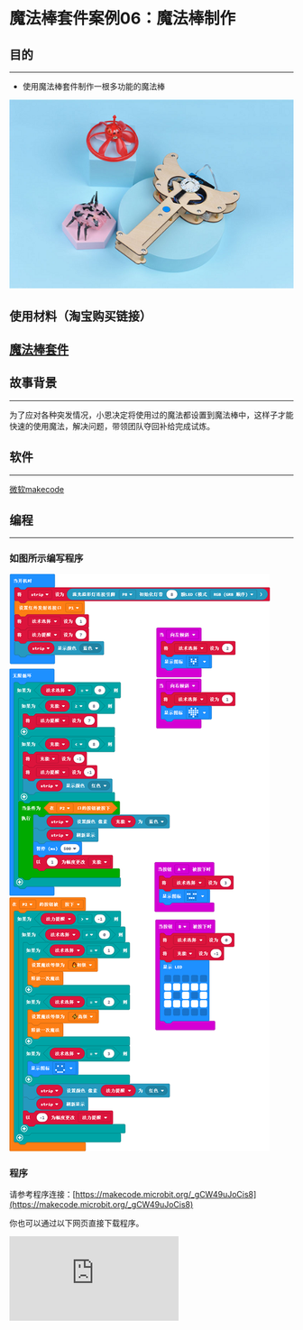 # 魔法棒套件案例06：魔法棒制作

## 目的
---

- 使用魔法棒套件制作一根多功能的魔法棒


![](./images/magicwand_case_01_01.png)




## 使用材料（淘宝购买链接）
[魔法棒套件](https://item.taobao.com/item.htm?ft=t&id=632389740329)
---



## 故事背景
---
为了应对各种突发情况，小恩决定将使用过的魔法都设置到魔法棒中，这样子才能快速的使用魔法，解决问题，带领团队夺回补给完成试炼。

## 软件
---

[微软makecode](https://makecode.microbit.org/#)

## 编程
---

### 如图所示编写程序





![](./images/magicwand_case_06_07.png)


### 程序

请参考程序连接：[https://makecode.microbit.org/_gCW49uJoCis8](https://makecode.microbit.org/_gCW49uJoCis8)

你也可以通过以下网页直接下载程序。

<div
    style={{
        position: 'relative',
        paddingBottom: '60%',
        overflow: 'hidden',
    }}
>
    <iframe
        src="https://makecode.microbit.org/_gCW49uJoCis8"
        frameborder="0"
        sandbox="allow-popups allow-forms allow-scripts allow-same-origin"
        style={{
            position: 'absolute',
            width: '100%',
            height: '100%',
        }}
    />
</div>

### 现象
---
- 当开机时，灯环亮蓝色，通过按钮`A`、按钮`B`或者micro:bit主板的倾斜状态来切换当前使用功能，当按下按钮`A`则切换为显示笑脸；按下按钮`B`则是切换进入充能状态，LED灯全部变红，通过按紧连接`P2`端口的按钮充能让LED灯环亮蓝色；当`向右倾斜`则切换为打翻蜘蛛或者让飞碟起飞的功能；当`向左倾斜`则切换为让飞碟降落的功能；选择好法术后通过按下连接`P2`端口的按钮释放法术，每次释放法术都会使灯环的最后一个蓝色灯变成红色，当没有蓝色灯的时候无法释放法术，只能进入充能状态进行充能才能重新使用，在充能状态下，只有全部灯亮蓝色才算充能成功，否则充能失败，灯环亮红色。





## 思考
---
## 常见问题
---
## 相关阅读
---
